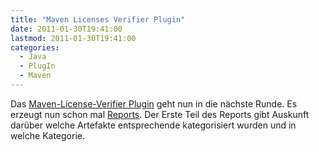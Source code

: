 ```yaml
---
title: "Maven Licenses Verifier Plugin"
date: 2011-01-30T19:41:00
lastmod: 2011-01-30T19:41:00
categories:
  - Java
  - PlugIn
  - Maven
---
```

Das <a href="https://github.com/khmarbaise/Maven-Licenses-Verifier-Plugin"  title="Maven License Verifier Plugin Homepage">Maven-License-Verifier Plugin</a> geht nun in die nächste Runde. Es erzeugt nun schon mal <a href="http://khmarbaise.github.com/mlvp-example/licenseverifierreport.html">Reports</a>. Der Erste Teil des Reports  gibt Auskunft darüber welche Artefakte entsprechende kategorisiert wurden und in welche Kategorie. <br/>
